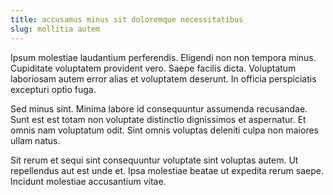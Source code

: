 ```yaml
---
title: accusamus minus sit doloremque necessitatibus
slug: mollitia autem
---
```


Ipsum molestiae laudantium perferendis. Eligendi non non tempora minus. Cupiditate voluptatem provident vero. Saepe facilis dicta. Voluptatum laboriosam autem error alias et voluptatem deserunt. In officia perspiciatis excepturi optio fuga.

Sed minus sint. Minima labore id consequuntur assumenda recusandae. Sunt est est totam non voluptate distinctio dignissimos et aspernatur. Et omnis nam voluptatum odit. Sint omnis voluptas deleniti culpa non maiores ullam natus.

Sit rerum et sequi sint consequuntur voluptate sint voluptas autem. Ut repellendus aut est unde et. Ipsa molestiae beatae ut expedita rerum saepe. Incidunt molestiae accusantium vitae.
